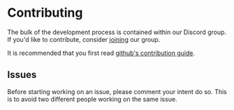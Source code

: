 # Contributing
The bulk of the development process is contained within our Discord group. If you'd like to contribute, consider [joining](https://discordapp.com/invite/NACP6WZ) our group.

It is recommended that you first read [github's contribution guide](https://github.com/firstcontributions/first-contributions).

## Issues
Before starting working on an issue, please comment your intent do so. This is to avoid two different people working on the same issue.
